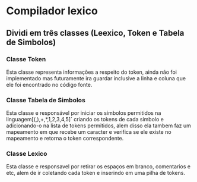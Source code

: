 # Compilador lexico
## Dividi em três classes (Leexico, Token e Tabela de Simbolos)
### Classe Token
Esta classe representa informações a respeito do token, ainda não foi implementado mas futuramente ira guardar inclusive a linha e coluna que ele foi encontrado no código fonte.
### Classe Tabela de Simbolos
Esta classe e responsável por iniciar os simbolos permitidos na linguagem[(,),+,*,1,2,3,4,5]` criando os tokens de cada simbolo e adicionando-o na lista de tokens permitidos, alem disso ela tambem faz um mapeamento em que recebe um caracter e verifica se ele existe no mapeamento e retorna o token correspondente.
### Classe Lexico
Esta classe e responsavel por retirar os espaços em branco, comentarios e etc, alem de ir coletando cada token e inserindo em uma pilha de tokens.
